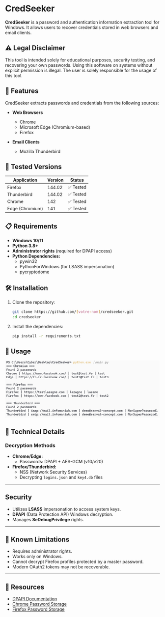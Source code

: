 # CredSeeker

**CredSeeker** is a password and authentication information extraction tool for Windows. It allows users to recover credentials stored in web browsers and email clients.

## ⚠️ Legal Disclaimer

This tool is intended solely for educational purposes, security testing, and recovering your own passwords. Using this software on systems without explicit permission is illegal. The user is solely responsible for the usage of this tool.

## 🚀 Features

CredSeeker extracts passwords and credentials from the following sources:

- **Web Browsers**
  - Chrome
  - Microsoft Edge (Chromium-based)
  - Firefox

- **Email Clients**
  - Mozilla Thunderbird

## 🧪 Tested Versions

| Application    | Version | Status |
|----------------|---------|--------|
| Firefox        | 144.02  | ✅ Tested |
| Thunderbird    | 144.02  | ✅ Tested |
| Chrome         | 142     | ✅ Tested |
| Edge (Chromium)| 141     | ✅ Tested |

## 📋 Requirements

- **Windows 10/11**
- **Python 3.8+**
- **Administrator rights** (required for DPAPI access)
- **Python Dependencies:**
  - pywin32
  - PythonForWindows (for LSASS impersonation)
  - pycryptodome

## 🛠️ Installation

1. Clone the repository:
   ```bash
   git clone https://github.com/[votre-nom]/credseeker.git
   cd credseeker
   ```

2. Install the dependencies:
    ```bash
    pip install -r requirements.txt
    ```

## 🎯 Usage

![CredSeeker.png](.github/pictures/CredSeeker.png)

## 🔧 Technical Details

### Decryption Methods
- **Chrome/Edge:**
  - Passwords: DPAPI + AES-GCM (v10/v20)
- **Firefox/Thunderbird:**
  - NSS (Network Security Services)
  - Decrypting `logins.json` and `key4.db` files

---

## Security
- Utilizes **LSASS** impersonation to access system keys.
- **DPAPI** (Data Protection API) Windows decryption.
- Manages **SeDebugPrivilege** rights.

---

## 🚨 Known Limitations
- Requires administrator rights.
- Works only on Windows.
- Cannot decrypt Firefox profiles protected by a master password.
- Modern OAuth2 tokens may not be recoverable.

---

## 🔗 Resources
- [DPAPI Documentation](https://docs.microsoft.com/en-us/windows/win32/api/dpapi/)
- [Chrome Password Storage](https://chromium.googlesource.com/chromium/src/+/main/components/os_crypt/)
- [Firefox Password Storage](https://firefox-source-docs.mozilla.org/security/nss/index.html)

